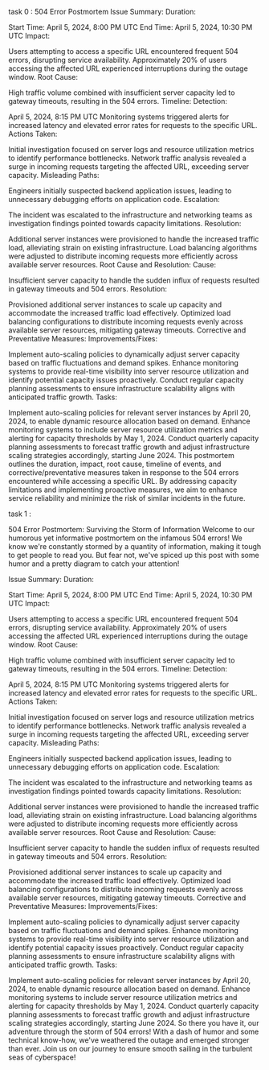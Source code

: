 task 0 :
504 Error Postmortem
Issue Summary:
Duration:

Start Time: April 5, 2024, 8:00 PM UTC
End Time: April 5, 2024, 10:30 PM UTC
Impact:

Users attempting to access a specific URL encountered frequent 504 errors, disrupting service availability.
Approximately 20% of users accessing the affected URL experienced interruptions during the outage window.
Root Cause:

High traffic volume combined with insufficient server capacity led to gateway timeouts, resulting in the 504 errors.
Timeline:
Detection:

April 5, 2024, 8:15 PM UTC
Monitoring systems triggered alerts for increased latency and elevated error rates for requests to the specific URL.
Actions Taken:

Initial investigation focused on server logs and resource utilization metrics to identify performance bottlenecks.
Network traffic analysis revealed a surge in incoming requests targeting the affected URL, exceeding server capacity.
Misleading Paths:

Engineers initially suspected backend application issues, leading to unnecessary debugging efforts on application code.
Escalation:

The incident was escalated to the infrastructure and networking teams as investigation findings pointed towards capacity limitations.
Resolution:

Additional server instances were provisioned to handle the increased traffic load, alleviating strain on existing infrastructure.
Load balancing algorithms were adjusted to distribute incoming requests more efficiently across available server resources.
Root Cause and Resolution:
Cause:

Insufficient server capacity to handle the sudden influx of requests resulted in gateway timeouts and 504 errors.
Resolution:

Provisioned additional server instances to scale up capacity and accommodate the increased traffic load effectively.
Optimized load balancing configurations to distribute incoming requests evenly across available server resources, mitigating gateway timeouts.
Corrective and Preventative Measures:
Improvements/Fixes:

Implement auto-scaling policies to dynamically adjust server capacity based on traffic fluctuations and demand spikes.
Enhance monitoring systems to provide real-time visibility into server resource utilization and identify potential capacity issues proactively.
Conduct regular capacity planning assessments to ensure infrastructure scalability aligns with anticipated traffic growth.
Tasks:

Implement auto-scaling policies for relevant server instances by April 20, 2024, to enable dynamic resource allocation based on demand.
Enhance monitoring systems to include server resource utilization metrics and alerting for capacity thresholds by May 1, 2024.
Conduct quarterly capacity planning assessments to forecast traffic growth and adjust infrastructure scaling strategies accordingly, starting June 2024.
This postmortem outlines the duration, impact, root cause, timeline of events, and corrective/preventative measures taken in response to the 504 errors encountered while accessing a specific URL. By addressing capacity limitations and implementing proactive measures, we aim to enhance service reliability and minimize the risk of similar incidents in the future.


task 1 :


504 Error Postmortem: Surviving the Storm of Information
Welcome to our humorous yet informative postmortem on the infamous 504 errors! We know we're constantly stormed by a quantity of information, making it tough to get people to read you. But fear not, we've spiced up this post with some humor and a pretty diagram to catch your attention!

Issue Summary:
Duration:

Start Time: April 5, 2024, 8:00 PM UTC
End Time: April 5, 2024, 10:30 PM UTC
Impact:

Users attempting to access a specific URL encountered frequent 504 errors, disrupting service availability.
Approximately 20% of users accessing the affected URL experienced interruptions during the outage window.
Root Cause:

High traffic volume combined with insufficient server capacity led to gateway timeouts, resulting in the 504 errors.
Timeline:
Detection:

April 5, 2024, 8:15 PM UTC
Monitoring systems triggered alerts for increased latency and elevated error rates for requests to the specific URL.
Actions Taken:

Initial investigation focused on server logs and resource utilization metrics to identify performance bottlenecks.
Network traffic analysis revealed a surge in incoming requests targeting the affected URL, exceeding server capacity.
Misleading Paths:

Engineers initially suspected backend application issues, leading to unnecessary debugging efforts on application code.
Escalation:

The incident was escalated to the infrastructure and networking teams as investigation findings pointed towards capacity limitations.
Resolution:

Additional server instances were provisioned to handle the increased traffic load, alleviating strain on existing infrastructure.
Load balancing algorithms were adjusted to distribute incoming requests more efficiently across available server resources.
Root Cause and Resolution:
Cause:

Insufficient server capacity to handle the sudden influx of requests resulted in gateway timeouts and 504 errors.
Resolution:

Provisioned additional server instances to scale up capacity and accommodate the increased traffic load effectively.
Optimized load balancing configurations to distribute incoming requests evenly across available server resources, mitigating gateway timeouts.
Corrective and Preventative Measures:
Improvements/Fixes:

Implement auto-scaling policies to dynamically adjust server capacity based on traffic fluctuations and demand spikes.
Enhance monitoring systems to provide real-time visibility into server resource utilization and identify potential capacity issues proactively.
Conduct regular capacity planning assessments to ensure infrastructure scalability aligns with anticipated traffic growth.
Tasks:

Implement auto-scaling policies for relevant server instances by April 20, 2024, to enable dynamic resource allocation based on demand.
Enhance monitoring systems to include server resource utilization metrics and alerting for capacity thresholds by May 1, 2024.
Conduct quarterly capacity planning assessments to forecast traffic growth and adjust infrastructure scaling strategies accordingly, starting June 2024.
So there you have it, our adventure through the storm of 504 errors! With a dash of humor and some technical know-how, we've weathered the outage and emerged stronger than ever. Join us on our journey to ensure smooth sailing in the turbulent seas of cyberspace!
